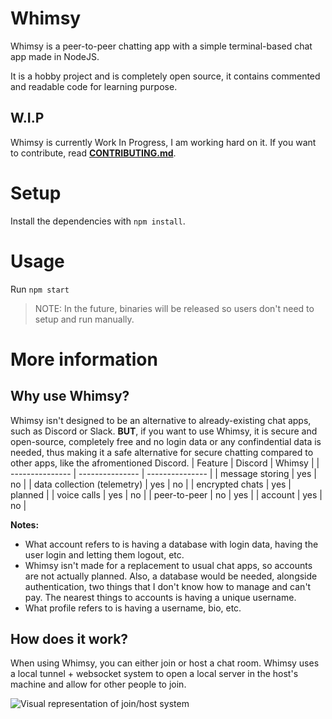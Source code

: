 # Whimsy
Whimsy is a peer-to-peer chatting app with a simple terminal-based chat app made in NodeJS.

It is a hobby project and is completely open source, it contains commented and readable code for learning purpose.

## W.I.P
Whimsy is currently Work In Progress, I am working hard on it. If you want to contribute, read [**CONTRIBUTING.md**](/CONTRIBUTING.md).

# Setup
Install the dependencies with `npm install`.

# Usage
Run `npm start`
> NOTE: In the future, binaries will be released so users don't need to setup and run manually.

# More information
## Why use Whimsy?
Whimsy isn't designed to be an alternative to already-existing chat apps, such as Discord or Slack. **BUT**, if you want to use Whimsy, it is secure and open-source, completely free and no login data or any confindential data is needed, thus making it a safe alternative for
secure chatting compared to other apps, like the afromentioned Discord.
| Feature | Discord | Whimsy |
| --------------- | --------------- | --------------- |
| message storing | yes | no |
| data collection (telemetry) | yes | no |
| encrypted chats | yes | planned |
| voice calls | yes | no |
| peer-to-peer | no | yes |
| account | yes | no |

**Notes:**
- What account refers to is having a database with login data, having the user login and letting them logout, etc.
- Whimsy isn't made for a replacement to usual chat apps, so accounts are not actually planned. Also, a database would be needed, alongside authentication, two things that I don't know how to manage and can't pay. The nearest things to accounts is having a unique username.
- What profile refers to is having a username, bio, etc.

## How does it work?
When using Whimsy, you can either join or host a chat room. Whimsy uses a local tunnel + websocket system to open a local server in the host's machine and allow for other people to join.

![Visual representation of join/host system](https://github.com/user-attachments/assets/e9394d47-da20-4c0e-80f2-b7cc0b8a6e56)

